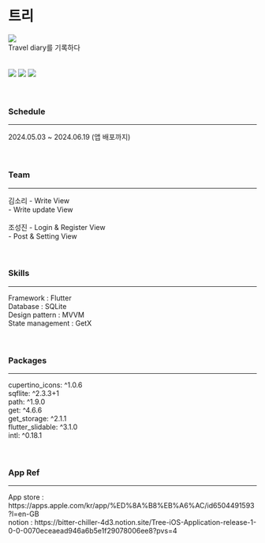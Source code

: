 # 트리
<img src="https://github.com/likewoody/Tree/assets/151493474/5d42387a-d092-4baa-923d-a77376587daa"><br>
Travel diary를 기록하다
<br><br><br>
<img src="https://github.com/likewoody/Tree/assets/151493474/57566cd7-f0fd-477a-bd15-589778e1e663">
<img src="https://github.com/likewoody/Tree/assets/151493474/2d805ebb-05ce-4c40-8b13-0075775f3601">
<img src="https://github.com/likewoody/Tree/assets/151493474/dfc96fc0-75e3-40b9-b94d-e90bf54bf772"><br><br><br>


### Schedule
<hr>
2024.05.03 ~ 2024.06.19 (앱 배포까지)<br><br><br>

### Team
<hr>
김소리
- Write View<br>
- Write update View<br>
<br>
조성진
- Login & Register View<br>
- Post & Setting View<br><br><br>

### Skills
<hr>
Framework : Flutter<br>
Database : SQLite<br>
Design pattern : MVVM<br>
State management : GetX<br><br><br>

### Packages
<hr>
cupertino_icons: ^1.0.6<br>
sqflite: ^2.3.3+1<br>
path: ^1.9.0<br>
get: ^4.6.6<br>
get_storage: ^2.1.1<br>
flutter_slidable: ^3.1.0<br>
intl: ^0.18.1<br><br><br>


### App Ref
<hr>
App store : https://apps.apple.com/kr/app/%ED%8A%B8%EB%A6%AC/id6504491593?l=en-GB<br>
notion : https://bitter-chiller-4d3.notion.site/Tree-iOS-Application-release-1-0-0-0070eceaead946a6b5e1f29078006ee8?pvs=4

